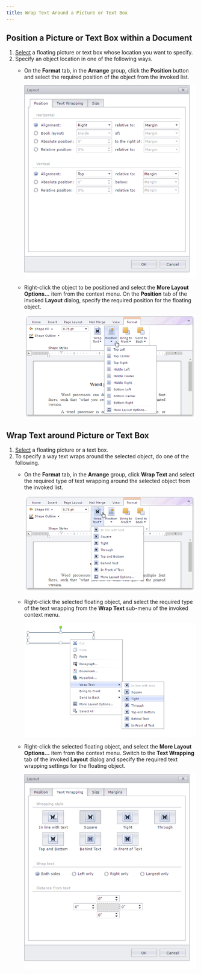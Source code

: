 ```yaml
---
title: Wrap Text Around a Picture or Text Box
---
```

## Position a Picture or Text Box within a Document
1. [Select](../../../../interface-elements-for-web/articles/rich-text-editor/pictures-and-text-boxes/insert-select-copy-or-delete-a-picture-or-text-box.md) a floating picture or text box whose location you want to specify.
2. Specify an object location in one of the following ways.
	* On the **Format** tab, in the **Arrange** group, click the **Position** button and select the required position of the object from the invoked list.
		
		![EUD_RichEdit_LayoutPositionSettings](../../../images/Img128951.png)
	* Right-click the object to be positioned and select the **More Layout Options...** item from the context menu. On the **Position** tab of the invoked **Layout** dialog, specify the required position for the floating object.
		
		![EUD_RichEdit_FloatingPositionSettings](../../../images/Img128952.png)

## Wrap Text around Picture or Text Box
1. [Select](../../../../interface-elements-for-web/articles/rich-text-editor/pictures-and-text-boxes/insert-select-copy-or-delete-a-picture-or-text-box.md) a floating picture or a text box.
2. To specify a way text wraps around the selected object, do one of the following.
	* On the **Format** tab, in the **Arrange** group, click **Wrap Text** and select the required type of text wrapping around the selected object from the invoked list.
		
		![EUD_RichEdit_FloatingWrapSettings](../../../images/Img128953.png)
	* Right-click the selected floating object, and select the required type of the text wrapping from the **Wrap Text** sub-menu of the invoked context menu.
		
		![EUD_RichEdit_FloatingWrapContextSettings](../../../images/Img128954.png)
	* Right-click the selected floating object, and select the **More Layout Options...** item from the context menu. Switch to the **Text Wrapping** tab of the invoked **Layout** dialog and specify the required text wrapping settings for the floating object.
		
		![EUD_RichEdit_FloatingWrapExtendedSettings](../../../images/Img128955.png)